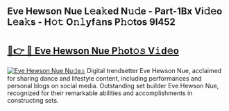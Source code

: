 ## Eve Hewson Nue L𝚎a𝚔ed N𝚞𝚍e - Part-1Bx Vi𝚍𝚎o L𝚎a𝚔s - H𝚘𝚝 O𝚗𝚕yf𝚊ns P𝚑𝚘tos 9I452

# <h2><a href="http://kf0c654.oniu.top/?m=Eve+Hewson+Nue">🔗👉 🔴 Eve Hewson Nue P𝚑ot𝚘𝚜 V𝚒d𝚎o</a></h2>

[![Eve Hewson Nue Nu𝚍e𝚜](https://i.imgur.com/0qMVB7G.gif)](http://kf0c654.oniu.top/?m=Eve+Hewson+Nue)
Digital trendsetter Eve Hewson Nue, acclaimed for sharing dance and lifestyle content, including performances and personal blogs on social media. Outstanding set builder Eve Hewson Nue, recognized for their remarkable abilities and accomplishments in constructing sets.  
